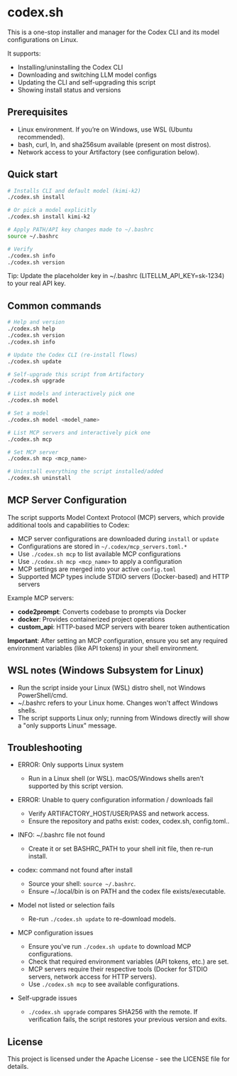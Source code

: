 # codex.sh

This is a one-stop installer and manager for the Codex CLI and its model configurations on Linux.

It supports:
- Installing/uninstalling the Codex CLI
- Downloading and switching LLM model configs
- Updating the CLI and self-upgrading this script
- Showing install status and versions

## Prerequisites

- Linux environment. If you’re on Windows, use WSL (Ubuntu recommended).
- bash, curl, ln, and sha256sum available (present on most distros).
- Network access to your Artifactory (see configuration below).

## Quick start

```bash
# Installs CLI and default model (kimi-k2)
./codex.sh install

# Or pick a model explicitly
./codex.sh install kimi-k2

# Apply PATH/API key changes made to ~/.bashrc
source ~/.bashrc

# Verify
./codex.sh info
./codex.sh version
```

Tip: Update the placeholder key in ~/.bashrc (LITELLM_API_KEY=sk-1234) to your real API key.

## Common commands

```bash
# Help and version
./codex.sh help
./codex.sh version
./codex.sh info

# Update the Codex CLI (re-install flows)
./codex.sh update

# Self-upgrade this script from Artifactory
./codex.sh upgrade

# List models and interactively pick one
./codex.sh model

# Set a model
./codex.sh model <model_name>

# List MCP servers and interactively pick one
./codex.sh mcp

# Set MCP server
./codex.sh mcp <mcp_name>

# Uninstall everything the script installed/added
./codex.sh uninstall
```

## MCP Server Configuration

The script supports Model Context Protocol (MCP) servers, which provide additional tools and capabilities to Codex:

- MCP server configurations are downloaded during `install` or `update`
- Configurations are stored in `~/.codex/mcp_servers.toml.*`
- Use `./codex.sh mcp` to list available MCP configurations
- Use `./codex.sh mcp <mcp_name>` to apply a configuration
- MCP settings are merged into your active `config.toml`
- Supported MCP types include STDIO servers (Docker-based) and HTTP servers

Example MCP servers:
- **code2prompt**: Converts codebase to prompts via Docker
- **docker**: Provides containerized project operations
- **custom_api**: HTTP-based MCP servers with bearer token authentication

**Important**: After setting an MCP configuration, ensure you set any required environment variables (like API tokens) in your shell environment.

## WSL notes (Windows Subsystem for Linux)

- Run the script inside your Linux (WSL) distro shell, not Windows PowerShell/cmd.
- ~/.bashrc refers to your Linux home. Changes won't affect Windows shells.
- The script supports Linux only; running from Windows directly will show a "only supports Linux" message.

## Troubleshooting

- ERROR: Only supports Linux system
	- Run in a Linux shell (or WSL). macOS/Windows shells aren’t supported by this script version.

- ERROR: Unable to query configuration information / downloads fail
	- Verify ARTIFACTORY_HOST/USER/PASS and network access.
	- Ensure the repository and paths exist: codex, codex.sh, config.toml.<model>.

- INFO: ~/.bashrc file not found
	- Create it or set BASHRC_PATH to your shell init file, then re-run install.

- codex: command not found after install
	- Source your shell: `source ~/.bashrc`.
	- Ensure ~/.local/bin is on PATH and the codex file exists/executable.

- Model not listed or selection fails
	- Re-run `./codex.sh update` to re-download models.

- MCP configuration issues
	- Ensure you've run `./codex.sh update` to download MCP configurations.
	- Check that required environment variables (API tokens, etc.) are set.
	- MCP servers require their respective tools (Docker for STDIO servers, network access for HTTP servers).
	- Use `./codex.sh mcp` to see available configurations.

- Self-upgrade issues
	- `./codex.sh upgrade` compares SHA256 with the remote. If verification fails, the script restores your previous version and exits.

## License

This project is licensed under the Apache License - see the LICENSE file for details.
